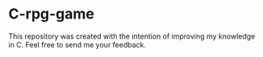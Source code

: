 # C-rpg-game
This repository was created with the intention of improving my knowledge in C. Feel free to send me your feedback.
